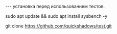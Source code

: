--- установка перед использованием тестов.

sudo apt update && sudo apt install sysbench -y

git clone https://github.com/quickshadows/test.git
